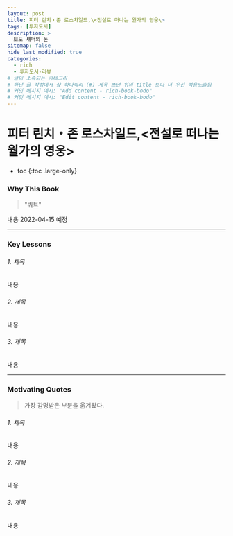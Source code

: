 ```yaml
---
layout: post
title: 피터 린치・존 로스차일드,\<전설로 떠나는 월가의 영웅\> 
tags: [투자도서]
description: >
  보도 섀퍼의 돈
sitemap: false
hide_last_modified: true
categories:
  - rich
  - 투자도서-리뷰
# 글이 소속되는 카테고리  
# 하단 글 작성에서 샾 하나짜리 (#) 제목 쓰면 위의 title 보다 더 우선 적용노출됨  
# 커밋 메시지 예시: "Add content - rich-book-bodo"
# 커밋 메시지 예시: "Edit content - rich-book-bodo"
---
```


# 피터 린치・존 로스차일드,\<전설로 떠나는 월가의 영웅\>

* toc
{:toc .large-only}

### Why This Book
> "쿼트" 

내용 2022-04-15 예정 

---

### Key Lessons  

###### 1. 제목    
내용 

###### 2. 제목    
내용 

###### 3. 제목    
내용 
  

---

### Motivating Quotes
> 가장 감명받은 부분을 옮겨왔다.

###### 1. 제목    
내용 

###### 2. 제목    
내용 

###### 3. 제목    
내용 
